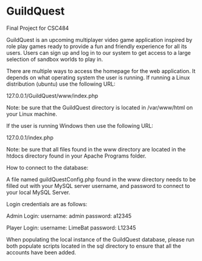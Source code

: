 # GuildQuest
Final Project for CSC484 

GuildQuest is an upcoming multiplayer video game application inspired by role play games ready to provide a fun and friendly experience for all its users. Users can sign up and log in to our system to get access to a large selection of sandbox worlds to play in. 

There are multiple ways to access the homepage for the web application. It depends on what operating system the user is running. If running a Linux distribution (ubuntu) use the following URL:

127.0.0.1/GuildQuest/www/index.php

Note: be sure that the GuildQuest directory is located in /var/www/html on your Linux machine.

If the user is running Windows then use the following URL:

127.0.0.1/index.php

Note: be sure that all files found in the www directory are located in the htdocs directory found in your Apache Programs folder.

How to connect to the database:

A file named guildQuestConfig.php found in the www directory needs to be filled out with your MySQL server username, and password to connect to your local MySQL Server.

Login credentials are as follows: 

Admin Login: 
username: admin
password: a12345

Player Login:
username: LimeBat
password: L12345


When populating the local instance of the GuildQuest database, please run both populate scripts located in the sql directory to ensure that all the accounts have been added.
